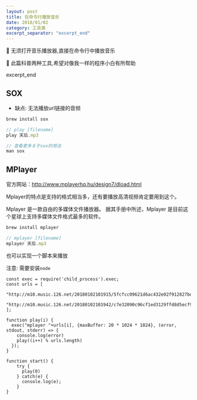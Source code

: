 ```yaml
---
layout: post
title: 在命令行播放音乐
date: 2018/01/02
category: 工具类
excerpt_separator: "excerpt_end"
---
```


🎵  无须打开音乐播放器,直接在命令行中播放音乐

🔩  此篇科普两种工具,希望对像我一样的程序小白有所帮助

excerpt_end

## SOX 
- 缺点: 无法播放url链接的音频

```js
brew install sox

// play [filename]
play 天后.mp3

// 查看更多关于sox的用法
man sox
```

## MPlayer
官方网站：http://www.mplayerhq.hu/design7/dload.html

Mplayer的特点是支持的格式相当多，还有要播放高清视频肯定要用到这个。

Mplayer 是一款自由的多媒体文件播放器。
据其手册中所述，Mplayer 是目前这个星球上支持多媒体文件格式最多的软件。

```js
brew install mplayer

// mplayer [filename]
mplayer 天后.mp3
```
也可以实现一个脚本来播放

注意: 需要安装`node`
```
const exec = require('child_process').exec;
const urls = [
  "http://m10.music.126.net/20180102101915/5fcfcc09621d6ac432e02f912827bd1e/ymusic/63d8/b566/34c9/59b67690633d8f7c53f91528561e6c2d.mp3",
  "http://m10.music.126.net/20180102101942/c7e32090c96cf1ed3129ffd8d5ecf9d2/ymusic/a828/4657/0d1b/45969fad12e4503f9bfae81d6a3db8bb.mp3"  
];

function play(i) {
  exec("mplayer "+urls[i], {maxBuffer: 20 * 1024 * 1024}, (error, stdout, stderr) => {
    console.log(error)
    play((i++) % urls.length)
  });
}

function start() {
    try {
      play(0) 
    } catch(e) {
      console.log(e);
    }
}
```